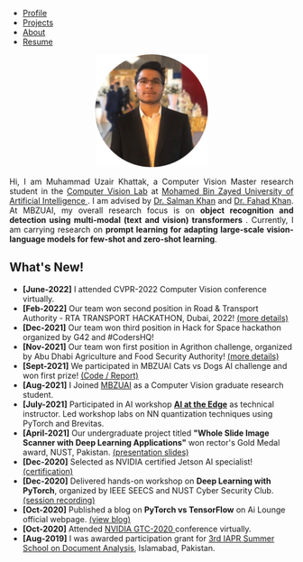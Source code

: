 <ul class="sticky">
  <li><a class="active" href="index">Profile</a></li>
  <li><a href="projects">Projects</a></li>
  <li><a href="about">About</a></li>
  <li><a href="files/MuhammadUzairKhattak.pdf">Resume</a></li>
</ul>

<p align="center"><img src="files/uzair.png" alt="Avatar" style="align:center;width:200px;height:auto"></p>

<p align="justify">
Hi, I am Muhammad Uzair Khattak, a Computer Vision Master research student in the <a href="https://mbzuai-cv-lab.netlify.app//">Computer Vision Lab</a> at <a href="https://mbzuai.ac.ae">Mohamed Bin Zayed University of Artificial Intelligence </a>. I am advised by <a href="https://scholar.google.es/citations?user=M59O9lkAAAAJ">Dr. Salman Khan</a> and <a href="https://scholar.google.com/citations?user=zvaeYnUAAAAJ&hl=en">Dr. Fahad Khan</a>. At MBZUAI, my overall research focus is on <b>object recognition and detection using multi-modal (text and vision) transformers </b>. Currently, I am carrying research on <b>prompt learning for adapting large-scale vision-language models for few-shot and zero-shot learning</b>. 
</p>

## What's New!

 <ul>
   <li>
     <b>[June-2022]</b> I attended CVPR-2022 Computer Vision conference virtually.
  </li>  
<!--      <li>
     <b>[April-2022]</b> Serving as a reviewer at TPAMI Special Issue on <a href="https://www.computer.org/digital-library/journals/tp/call-for-papers-special-issue-on-transformer-models-in-vision">Transformers in Vision</a>.
  </li>   -->
      <li>
    <b>[Feb-2022]</b> Our team won second position in Road & Transport Authority - RTA TRANSPORT HACKATHON, Dubai, 2022! <a href="https://mbzuai.ac.ae/news-events/Students-solve-real-world-challenges">(more details) </a>
  </li>  
  <li>
    <b>[Dec-2021]</b> Our team won third position in Hack for Space hackathon organized by G42 and #CodersHQ!
  </li>  
    <li>
    <b>[Nov-2021]</b> Our team won first position in Agrithon challenge, organized by Abu Dhabi Agriculture and Food Security Authority! <a href="https://mbzuai.ac.ae/news-events/Innovating-Agritech-serving-the-nation">(more details) </a>
  </li>  
  <li>
    <b>[Sept-2021]</b> We participated in MBZUAI Cats vs Dogs AI challenge and won first prize! <a href="https://github.com/muzairkhattak/Final-code">(Code / Report) </a>
  </li>  
  <li>
    <b>[Aug-2021]</b> I Joined <a href="https://mbzuai.ac.ae">MBZUAI</a> as a Computer Vision graduate research student.
  </li>
    <li>
      <b>[July-2021]</b> Participated in AI workshop <b><a href="https://ai-lounge.com/ai-news/">AI at the Edge</a></b> as technical instructor. Led workshop labs on NN quantization techniques using PyTorch and Brevitas.
  </li>    
    <li>
    <b>[April-2021]</b> Our undergraduate project titled <b>"Whole Slide Image Scanner with Deep Learning Applications"</b> won rector's Gold Medal award, NUST, Pakistan. <a href="">(presentation slides) </a>
  </li>
    <li>
    <b>[Dec-2020]</b> Selected as NVIDIA certified Jetson AI specialist! <a href="https://www.linkedin.com/posts/muhammad-uzair-khattak-204ba1150_embedded-nvidiajetson-deeplearning-activity-6735567828964909056-MxQo?utm_source=linkedin_share&utm_medium=member_desktop_web">(certification) </a>
  </li>  
    <li>
      <b>[Dec-2020]</b> Delivered hands-on workshop on <b>Deep Learning with PyTorch</b>, organized by IEEE SEECS and NUST Cyber Security Club. <a href="https://www.youtube.com/watch?v=w6BqCdB9BsY">(session recording) </a>
  </li>  
  <li>
    <b>[Oct-2020]</b> Published a blog on <b>PyTorch vs TensorFlow</b> on Ai Lounge official webpage. <a href="https://ai-lounge.com/pytorch-vs-tensorflow/">(view blog)</a> 
  </li>  
    <li>
    <b>[Oct-2020]</b> Attended <a href="https://nvidianews.nvidia.com/news/nvidia-announces-gtc-2020-keynote-with-ceo-jensen-huang-set-for-may-14">NVIDIA GTC-2020 </a> conference virtually. 
  </li>  
      <li>
    <b>[Aug-2019]</b> I was awarded participation grant for <a href="http://pprs.org.pk/events/ssda2019.html">3rd IAPR Summer School on Document Analysis</a>, Islamabad, Pakistan.
  </li>   
</ul> 

